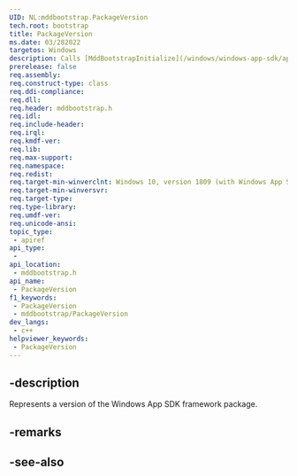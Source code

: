 ```yaml
---
UID: NL:mddbootstrap.PackageVersion
tech.root: bootstrap
title: PackageVersion
ms.date: 03/282022
targetos: Windows
description: Calls [MddBootstrapInitialize](/windows/windows-app-sdk/api/win32/mddbootstrap/nf-mddbootstrap-mddbootstrapinitialize) to initialize the calling process to use the specified version of the Windows App SDK's framework package. If the call fails, throws an exception.
prerelease: false
req.assembly: 
req.construct-type: class
req.ddi-compliance: 
req.dll: 
req.header: mddbootstrap.h
req.idl: 
req.include-header: 
req.irql: 
req.kmdf-ver: 
req.lib: 
req.max-support: 
req.namespace: 
req.redist: 
req.target-min-winverclnt: Windows 10, version 1809 (with Windows App SDK version 1.1 Stable or later)
req.target-min-winversvr: 
req.target-type: 
req.type-library: 
req.umdf-ver: 
req.unicode-ansi: 
topic_type:
 - apiref
api_type:
 - 
api_location:
 - mddbootstrap.h
api_name:
 - PackageVersion
f1_keywords:
 - PackageVersion
 - mddbootstrap/PackageVersion
dev_langs:
 - c++
helpviewer_keywords:
 - PackageVersion
---
```


## -description

Represents a version of the Windows App SDK framework package.

## -remarks

## -see-also
